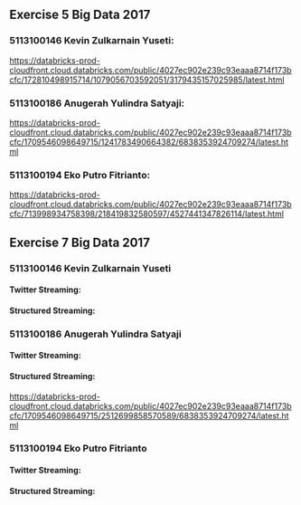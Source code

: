 ## Exercise 5 Big Data 2017

### 5113100146  Kevin Zulkarnain Yuseti:  
https://databricks-prod-cloudfront.cloud.databricks.com/public/4027ec902e239c93eaaa8714f173bcfc/172810498915714/1079056703592051/3179435157025985/latest.html<br>

### 5113100186  Anugerah Yulindra Satyaji: 
https://databricks-prod-cloudfront.cloud.databricks.com/public/4027ec902e239c93eaaa8714f173bcfc/1709546098649715/1241783490664382/6838353924709274/latest.html<br>

### 5113100194  Eko Putro Fitrianto: 
https://databricks-prod-cloudfront.cloud.databricks.com/public/4027ec902e239c93eaaa8714f173bcfc/713998934758398/218419832580597/4527441347826114/latest.html<br>

## Exercise 7 Big Data 2017

### 5113100146  Kevin Zulkarnain Yuseti
#### Twitter Streaming: <br>
#### Structured Streaming: <br>

### 5113100186  Anugerah Yulindra Satyaji
#### Twitter Streaming: <br> 
#### Structured Streaming: 
https://databricks-prod-cloudfront.cloud.databricks.com/public/4027ec902e239c93eaaa8714f173bcfc/1709546098649715/2512699858570589/6838353924709274/latest.html <br>

### 5113100194  Eko Putro Fitrianto <br>
#### Twitter Streaming: <br> 
#### Structured Streaming: <br>
